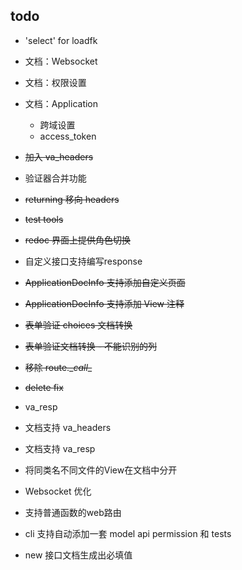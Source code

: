 
## todo

* 'select' for loadfk

* 文档：Websocket

* 文档：权限设置

* 文档：Application
    + 跨域设置
    + access_token

* ~~加入 va_headers~~

* 验证器合并功能

* ~~returning 移向 headers~~

* ~~test tools~~

* ~~redoc 界面上提供角色切换~~

* 自定义接口支持编写response

* ~~ApplicationDocInfo 支持添加自定义页面~~

* ~~ApplicationDocInfo 支持添加 View 注释~~

* ~~表单验证 choices 文档转换~~

* ~~表单验证文档转换 - 不能识别的列~~

* ~~移除 route.\__call__~~

* ~~delete fix~~

* va_resp

* 文档支持 va_headers

* 文档支持 va_resp

* 将同类名不同文件的View在文档中分开

* Websocket 优化

* 支持普通函数的web路由

* cli 支持自动添加一套 model api permission 和 tests

* new 接口文档生成出必填值
